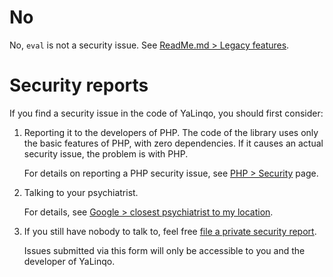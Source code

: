 # No

No, `eval` is not a security issue. See [ReadMe.md > Legacy features](https://github.com/Athari/YaLinqo?tab=readme-ov-file#legacy-features).

# Security reports

If you find a security issue in the code of YaLinqo, you should first consider:

1. Reporting it to the developers of PHP. The code of the library uses only the basic features of PHP, with zero dependencies. If it causes an actual security issue, the problem is with PHP.

    For details on reporting a PHP security issue, see [PHP > Security](https://wiki.php.net/security) page.

2. Talking to your psychiatrist.

    For details, see [Google > closest psychiatrist to my location](https://www.google.com/search?q=closest+psychiatrist+to+my+location).

3. If you still have nobody to talk to, feel free [file a private security report](https://github.com/Athari/YaLinqo/security/advisories/new).

    Issues submitted via this form will only be accessible to you and the developer of YaLinqo.